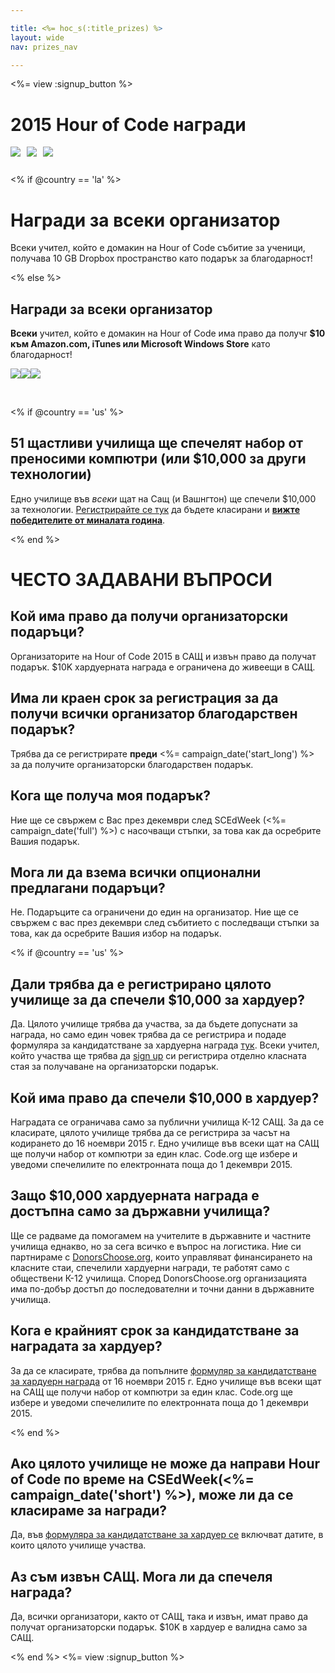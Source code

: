 ```yaml
---

title: <%= hoc_s(:title_prizes) %>
layout: wide
nav: prizes_nav

---
```


<%= view :signup_button %>

# 2015 Hour of Code награди

<img style="float: left; padding-right: 10px; padding-bottom: 10px;" src="/images/fill-260x200/prize1.jpg" />

<img style="float: left; padding-right: 10px; padding-bottom: 10px;" src="/images/fill-260x200/prize3.png" />

<img styel="float: left; padding-right: 10px; padding-bottom: 10px;" src="/images/fill-260x200/prize4.png" />

<p style="clear:both; height: 0px;">
  &nbsp;
</p>

<% if @country == 'la' %>

# Награди за всеки организатор

Всеки учител, който е домакин на Hour of Code събитие за ученици, получава 10 GB Dropbox пространство като подарък за благодарност!

<% else %>

## Награди за всеки организатор

**Всеки** учител, който е домакин на Hour of Code има право да получr **$10 към Amazon.com, iTunes или Microsoft Windows Store** като благодарност!

<img style="float:left;" src="/images/fit-130/amazon_giftcards.png" />

<img style="float:left;" src="/images/fit-130/apple_giftcards.png" />

<img styel="float:left;" src="/images/fit-130/microsoft_giftcards.png" />

<p style="clear:both">
  &nbsp;
</p>

<% if @country == 'us' %>

## 51 щастливи училища ще спечелят набор от преносими компютри (или $10,000 за други технологии)

Едно училище във *всеки* щат на Сащ (и Вашнгтон) ще спечели $10,000 за технологии. [ Регистрирайте се тук](<%= resolve_url('/prizes/hardware-signup') %>) да бъдете класирани и [ **вижте победителите от миналата година**](http://codeorg.tumblr.com/post/104109522378/prize-winners).

<% end %>

# ЧЕСТО ЗАДАВАНИ ВЪПРОСИ

## Кой има право да получи организаторски подаръци?

Организаторите на Hour of Code 2015 в САЩ и извън право да получат подарък. $10K хардуерната награда е ограничена до живеещи в САЩ.

## Има ли краен срок за регистрация за да получи всички организатор благодарствен подарък?

Трябва да се регистрирате **преди** <%= campaign_date('start_long') %> за да получите организаторски благодарствен подарък.

## Кога ще получа моя подарък?

Ние ще се свържем с Вас през декември след SCEdWeek (<%= campaign_date('full') %>) с насочващи стъпки, за това как да осребрите Вашия подарък.

## Мога ли да взема всички опционални предлагани подаръци?

Не. Подаръците са ограничени до един на организатор. Ние ще се свържем с вас през декември след събитието с последващи стъпки за това, как да осребрите Вашия избор на подарък.

<% if @country == 'us' %>

## Дали трябва да е регистрирано цялото училище за да спечели $10,000 за хардуер?

Да. Цялото училище трябва да участва, за да бъдете допуснати за награда, но само един човек трябва да се регистрира и подаде формуляра за кандидатстване за хардуерна награда [ тук](<%= resolve_url('/prizes/hardware-signup') %>). Всеки учител, който участва ще трябва да [sign up](<%= resolve_url('/') %>) си регистрира отделно класната стая за получаване на организаторски подарък.

## Кой има право да спечели $10,000 в хардуер?

Наградата се ограничава само за публични училища К-12 САЩ. За да се класирате, цялото училище трябва да се регистрира за часът на кодирането до 16 ноември 2015 г. Едно училище във всеки щат на САЩ ще получи набор от компютри за един клас. Code.org ще избере и уведоми спечелилите по електронната поща до 1 декември 2015.

## Защо $10,000 хардуерната награда е достъпна само за държавни училища?

Ще се радваме да помогамем на учителите в държавните и частните училища еднакво, но за сега всичко е въпрос на логистика. Ние си партнираме с [ DonorsChoose.org](http://donorschoose.org), които управляват финансирането на класните стаи, спечелили хардуерни награди, те работят само с обществени К-12 училища. Според DonorsChoose.org организацията има по-добър достъп до последователни и точни данни в държавните училища.

## Кога е крайният срок за кандидатстване за наградата за хардуер?

За да се класирате, трябва да попълните [ формуляр за кандидатстване за хардуерн награда](<%= resolve_url('/prizes/hardware-signup') %>) от 16 ноември 2015 г. Едно училище във всеки щат на САЩ ще получи набор от компютри за един клас. Code.org ще избере и уведоми спечелилите по електронната поща до 1 декември 2015.

<% end %>

## Ако цялото училище не може да направи Hour of Code по време на CSEdWeek(<%= campaign_date('short') %>), може ли да се класираме за награди?

Да, във [ формуляра за кандидатстване за хардуер се](<%= resolve_url('/prizes/hardware-signup') %>) включват датите, в които цялото училище участва.

## Аз съм извън САЩ. Мога ли да спечеля награда?

Да, всички организатори, както от САЩ, така и извън, имат право да получат организаторски подарък. $10K в хардуер е валидна само за САЩ.

<% end %> <%= view :signup_button %>